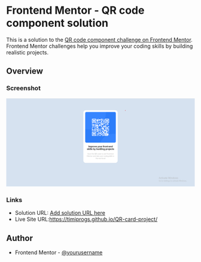 # Frontend Mentor - QR code component solution

This is a solution to the [QR code component challenge on Frontend Mentor](https://www.frontendmentor.io/challenges/qr-code-component-iux_sIO_H). Frontend Mentor challenges help you improve your coding skills by building realistic projects. 




## Overview

### Screenshot

![Desktop view](Screenshot.png)


### Links

- Solution URL: [Add solution URL here](https://your-solution-url.com)
- Live Site URL:https://timiprogs.github.io/QR-card-project/


## Author

- Frontend Mentor - [@yourusername](https://www.frontendmentor.io/profile/yourusername)




